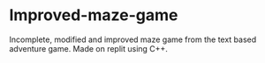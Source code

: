 # Improved-maze-game
Incomplete, modified and improved maze game from the text based adventure game. Made on replit using C++.
